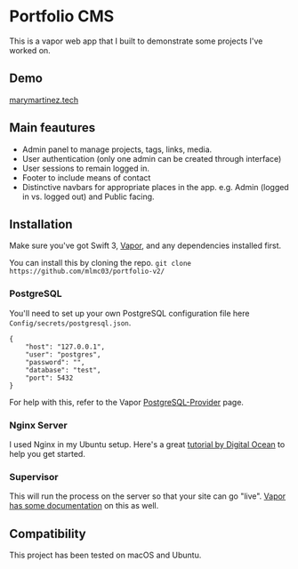 # Portfolio CMS
This is a vapor web app that I built to demonstrate some projects I've worked on.

## Demo
[marymartinez.tech](https://marymartinez.tech)

## Main feautures

* Admin panel to manage projects, tags, links, media.
* User authentication (only one admin can be created through interface)
* User sessions to remain logged in.
* Footer to include means of contact
* Distinctive navbars for appropriate places in the app. e.g. Admin (logged in vs. logged out) and Public facing.

## Installation

Make sure you've got Swift 3, [Vapor](https://github.com/vapor/vapor), and any dependencies installed first. 

You can install this by cloning the repo. `git clone https://github.com/mlmc03/portfolio-v2/`

### PostgreSQL

You'll need to set up your own PostgreSQL configuration file here `Config/secrets/postgresql.json`.

```
{
    "host": "127.0.0.1",
    "user": "postgres",
    "password": "",
    "database": "test",
    "port": 5432
}
```

For help with this, refer to the Vapor [PostgreSQL-Provider](https://github.com/vapor-community/postgresql-provider) page.

### Nginx Server

I used Nginx in my Ubuntu setup. Here's a great [tutorial by Digital Ocean](https://www.digitalocean.com/community/tutorials/how-to-install-nginx-on-ubuntu-16-04) to help you get started.

### Supervisor

This will run the process on the server so that your site can go "live". [Vapor has some documentation](https://vapor.github.io/documentation/deploy/supervisor.html) on this as well.

## Compatibility

This project has been tested on macOS and Ubuntu.
